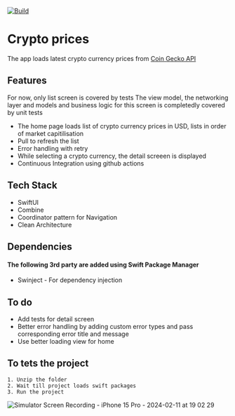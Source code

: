 [![Build](https://github.com/abin0992/CryptoLivePrice/actions/workflows/ci.yml/badge.svg)](https://github.com/abin0992/CryptoLivePrice/actions/workflows/ci.yml) 

# Crypto prices

The app loads latest crypto currency prices from [Coin Gecko API](https://www.coingecko.com/en/api)


## Features

For now, only list screen is covered by tests 
The view model, the networking layer and models and business logic for this screen is completedly covered by unit tests
- The home page loads list of crypto currency prices in USD, lists in order of market capitilisation
- Pull to refresh the list
- Error handling with retry
- While selecting a crypto currency, the detail screeen is displayed
- Continuous Integration using github actions



## Tech Stack

- SwiftUI
- Combine
- Coordinator pattern for Navigation
- Clean Architecture


## Dependencies

#### The following 3rd party are added using Swift Package Manager
- Swinject - For dependency injection
  
## To do

- Add tests for detail screen
- Better error handling by adding custom error types and pass corresponding error title and message 
- Use better loading view for home 


## To tets the project
    1. Unzip the folder
    2. Wait till project loads swift packages
    3. Run the project


![Simulator Screen Recording - iPhone 15 Pro - 2024-02-11 at 19 02 29](https://github.com/abin0992/CryptoLivePrice/assets/10430402/ece63a6f-a98f-4d2e-ab69-e8eb4c76a33a)


